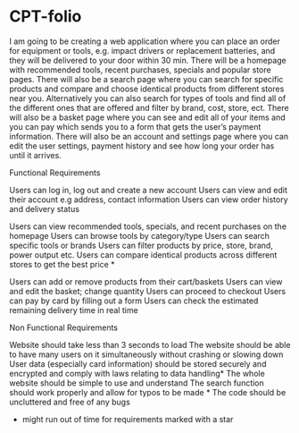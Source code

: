 # CPT-folio

I am going to be creating a web application where you can place an order for equipment or tools, e.g. impact drivers or replacement batteries, and they will be delivered to your door within 30 min. There will be a homepage with recommended tools, recent purchases, specials and popular store pages. There will also be a search page where you can search for specific products and compare and choose identical products from different stores near you. Alternatively you can also search for types of tools and find all of the different ones that are offered and filter by brand, cost, store, ect. There will also be a basket page where you can see and edit all of your items and you can pay which sends you to a form that gets the user’s payment information. There will also be an account and settings page where you can edit the user settings, payment history and see how long your order has until it arrives. 

Functional Requirements

Users can log in, log out and create a new account
Users can view and edit their account e.g address, contact information
Users can view order history and delivery status

Users can view recommended tools, specials, and recent purchases on the homepage
Users can browse tools by category/type
Users can search specific tools or brands
Users can filter products by price, store, brand, power output etc.
Users can compare identical products across different stores to get the best price *

Users can add or remove products from their cart/baskets
Users can view and edit the basket; change quantity 
Users can proceed to checkout
Users can pay by card by filling out a form
Users can check the estimated remaining delivery time in real time

Non Functional Requirements

Website should take less than 3 seconds to load
The website should be able to have many users on it simultaneously without crashing or slowing down
User data (especially card information) should be stored securely and encrypted and comply with laws relating to data handling*
The whole website should be simple to use and understand
The search function should work properly and allow for typos to be made *
The code should be uncluttered and free of any bugs

* might run out of time for requirements marked with a star


